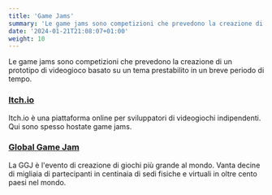 ```yaml
---
title: 'Game Jams'
summary: 'Le game jams sono competizioni che prevedono la creazione di un prototipo di videogioco basato su un tema prestabilito in un breve periodo di tempo.'
date: '2024-01-21T21:08:07+01:00'
weight: 10
---
```


Le game jams sono competizioni che prevedono la creazione di un prototipo di videogioco basato su un tema prestabilito in un breve periodo di tempo.

### [Itch.io](https://itch.io/jams)
Itch.io è una piattaforma online per sviluppatori di videogiochi indipendenti. Qui sono spesso hostate game jams.

### [Global Game Jam](https://v3.globalgamejam.org/)
La GGJ è l'evento di creazione di giochi più grande al mondo. Vanta decine di migliaia di partecipanti in centinaia di sedi fisiche e virtuali in oltre cento paesi nel mondo.

#